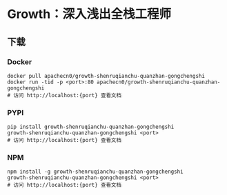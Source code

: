 # Growth：深入浅出全栈工程师

## 下载

### Docker

```
docker pull apachecn0/growth-shenruqianchu-quanzhan-gongchengshi
docker run -tid -p <port>:80 apachecn0/growth-shenruqianchu-quanzhan-gongchengshi
# 访问 http://localhost:{port} 查看文档
```

### PYPI

```
pip install growth-shenruqianchu-quanzhan-gongchengshi
growth-shenruqianchu-quanzhan-gongchengshi <port>
# 访问 http://localhost:{port} 查看文档
```

### NPM

```
npm install -g growth-shenruqianchu-quanzhan-gongchengshi
growth-shenruqianchu-quanzhan-gongchengshi <port>
# 访问 http://localhost:{port} 查看文档
```